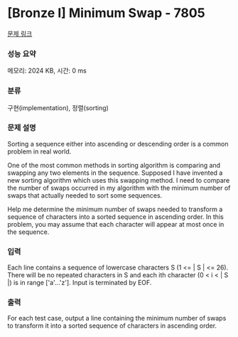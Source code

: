 # [Bronze I] Minimum Swap - 7805 

[문제 링크](https://www.acmicpc.net/problem/7805) 

### 성능 요약

메모리: 2024 KB, 시간: 0 ms

### 분류

구현(implementation), 정렬(sorting)

### 문제 설명

<p>Sorting a sequence either into ascending or descending order is a common problem in real world.</p>

<p>One of the most common methods in sorting algorithm is comparing and swapping any two elements in the sequence. Supposed I have invented a new sorting algorithm which uses this swapping method. I need to compare the number of swaps occurred in my algorithm with the minimum number of swaps that actually needed to sort some sequences.</p>

<p>Help me determine the minimum number of swaps needed to transform a sequence of characters into a sorted sequence in ascending order. In this problem, you may assume that each character will appear at most once in the sequence.</p>

### 입력 

 <p>Each line contains a sequence of lowercase characters S (1 <= | S | <= 26). There will be no repeated characters in S and each ith character (0 < i < | S |) is in range ['a'...'z']. Input is terminated by EOF.</p>

<p> </p>

### 출력 

 <p>For each test case, output a line containing the minimum number of swaps to transform it into a sorted sequence of characters in ascending order.</p>

<p> </p>

